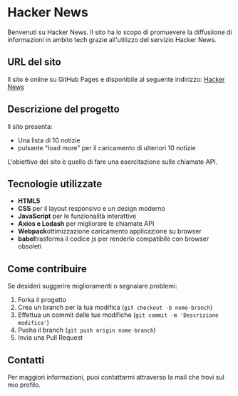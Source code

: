 # Hacker News

Benvenuti su Hacker News. Il sito ha lo scopo di promuevere la diffusiione di informazioni in ambito tech grazie all'utilizzo del servizio Hacker News.

## URL del sito
Il sito è online su GitHub Pages e disponibile al seguente indirizzo: [Hacker News](https://fabiocambula.github.io/HackerNews/)

## Descrizione del progetto

Il sito presenta:
- Una lista di 10 notizie
- pulsante "load more" per il caricamento di ulteriori 10 notizie


L'obiettivo del sito è quello di fare una esercitazione sulle chiamate API.

## Tecnologie utilizzate

- **HTML5**
- **CSS** per il layout responsivo e un design moderno
- **JavaScript** per le funzionalità interattive
- **Axios e Lodash** per migliorare le chiamate API
- **Webpack**ottimizzazione caricamento applicazione su browser
- **babel**trasforma il codice js per renderlo compatibile con browser obsoleti


## Come contribuire

Se desideri suggerire miglioramenti o segnalare problemi:
1. Forka il progetto
2. Crea un branch per la tua modifica (`git checkout -b nome-branch`)
3. Effettua un commit delle tue modifiche (`git commit -m 'Descrizione modifica'`)
4. Pusha il branch (`git push origin nome-branch`)
5. Invia una Pull Request

## Contatti

Per maggiori informazioni, puoi contattarmi attraverso la mail che trovi sul mio profilo.

